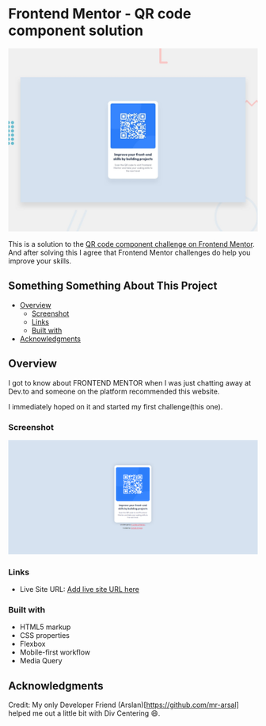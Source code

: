 # Frontend Mentor - QR code component solution

![Design preview for the QR code component coding challenge](./design/desktop-preview.jpg)

This is a solution to the [QR code component challenge on Frontend Mentor](https://www.frontendmentor.io/challenges/qr-code-component-iux_sIO_H). And after solving this I agree that Frontend Mentor challenges do help you improve your skills. 

## Something Something About This Project

- [Overview](#overview)
  - [Screenshot](#screenshot)
  - [Links](#links)
  - [Built with](#built-with)
- [Acknowledgments](#acknowledgments)

## Overview

I got to know about FRONTEND MENTOR when I was just chatting away at Dev.to and someone on the platform recommended this website.

I immediately hoped on it and started my first challenge(this one).

### Screenshot

![Screenshot of what my solution looks like in the end.](./images/Screenshot.PNG)

### Links
- Live Site URL: [Add live site URL here](https://your-live-site-url.com)

### Built with

- HTML5 markup
- CSS properties
- Flexbox
- Mobile-first workflow
- Media Query

## Acknowledgments

Credit: My only Developer Friend (Arslan)[https://github.com/mr-arsal] helped me out a little bit with Div Centering 😄.
